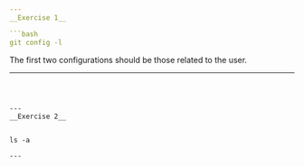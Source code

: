 ```yaml
---
__Exercise 1__

```bash
git config -l 
```
The first two configurations should be those related to the user.

---
```



---
__Exercise 2__


ls -a

---

